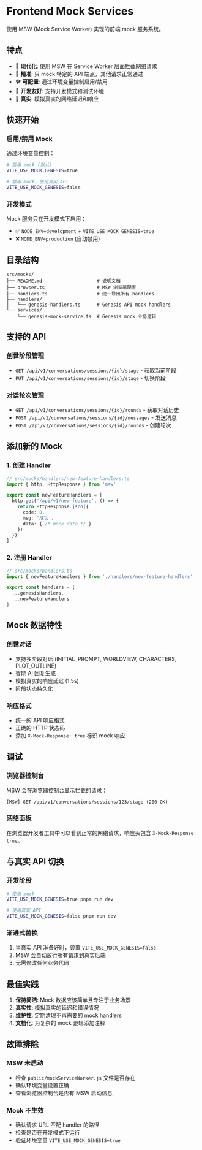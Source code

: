 # Frontend Mock Services

使用 MSW (Mock Service Worker) 实现的前端 mock 服务系统。

## 特点

- 🚀 **现代化**: 使用 MSW 在 Service Worker 层面拦截网络请求
- 🎯 **精准**: 只 mock 特定的 API 端点，其他请求正常通过  
- 🛠️ **可配置**: 通过环境变量控制启用/禁用
- 🧪 **开发友好**: 支持开发模式和测试环境
- 🔄 **真实**: 模拟真实的网络延迟和响应

## 快速开始

### 启用/禁用 Mock

通过环境变量控制：

```bash
# 启用 mock (默认)
VITE_USE_MOCK_GENESIS=true

# 禁用 mock，使用真实 API
VITE_USE_MOCK_GENESIS=false
```

### 开发模式

Mock 服务只在开发模式下启用：
- ✅ `NODE_ENV=development` + `VITE_USE_MOCK_GENESIS=true`
- ❌ `NODE_ENV=production` (自动禁用)

## 目录结构

```
src/mocks/
├── README.md                    # 说明文档
├── browser.ts                   # MSW 浏览器配置
├── handlers.ts                  # 统一导出所有 handlers
├── handlers/
│   └── genesis-handlers.ts      # Genesis API mock handlers
└── services/
    └── genesis-mock-service.ts  # Genesis mock 业务逻辑
```

## 支持的 API

### 创世阶段管理
- `GET /api/v1/conversations/sessions/{id}/stage` - 获取当前阶段
- `PUT /api/v1/conversations/sessions/{id}/stage` - 切换阶段

### 对话轮次管理  
- `GET /api/v1/conversations/sessions/{id}/rounds` - 获取对话历史
- `POST /api/v1/conversations/sessions/{id}/messages` - 发送消息
- `POST /api/v1/conversations/sessions/{id}/rounds` - 创建轮次

## 添加新的 Mock

### 1. 创建 Handler

```typescript
// src/mocks/handlers/new-feature-handlers.ts
import { http, HttpResponse } from 'msw'

export const newFeatureHandlers = [
  http.get('/api/v1/new-feature', () => {
    return HttpResponse.json({
      code: 0,
      msg: '成功',
      data: { /* mock data */ }
    })
  })
]
```

### 2. 注册 Handler

```typescript
// src/mocks/handlers.ts
import { newFeatureHandlers } from './handlers/new-feature-handlers'

export const handlers = [
  ...genesisHandlers,
  ...newFeatureHandlers
]
```

## Mock 数据特性

### 创世对话
- 支持多阶段对话 (INITIAL_PROMPT, WORLDVIEW, CHARACTERS, PLOT_OUTLINE)
- 智能 AI 回复生成
- 模拟真实的响应延迟 (1.5s)
- 阶段状态持久化

### 响应格式
- 统一的 API 响应格式
- 正确的 HTTP 状态码
- 添加 `X-Mock-Response: true` 标识 mock 响应

## 调试

### 浏览器控制台
MSW 会在浏览器控制台显示拦截的请求：
```
[MSW] GET /api/v1/conversations/sessions/123/stage (200 OK)
```

### 网络面板
在浏览器开发者工具中可以看到正常的网络请求，响应头包含 `X-Mock-Response: true`。

## 与真实 API 切换

### 开发阶段
```bash
# 使用 mock
VITE_USE_MOCK_GENESIS=true pnpm run dev

# 使用真实 API
VITE_USE_MOCK_GENESIS=false pnpm run dev
```

### 渐进式替换
1. 当真实 API 准备好时，设置 `VITE_USE_MOCK_GENESIS=false`
2. MSW 会自动放行所有请求到真实后端
3. 无需修改任何业务代码

## 最佳实践

1. **保持简洁**: Mock 数据应该简单且专注于业务场景
2. **真实性**: 模拟真实的延迟和错误情况  
3. **维护性**: 定期清理不再需要的 mock handlers
4. **文档化**: 为复杂的 mock 逻辑添加注释

## 故障排除

### MSW 未启动
- 检查 `public/mockServiceWorker.js` 文件是否存在
- 确认环境变量设置正确
- 查看浏览器控制台是否有 MSW 启动信息

### Mock 不生效
- 确认请求 URL 匹配 handler 的路径
- 检查是否在开发模式下运行
- 验证环境变量 `VITE_USE_MOCK_GENESIS=true`